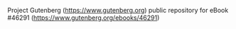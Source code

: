 Project Gutenberg (https://www.gutenberg.org) public repository for eBook #46291 (https://www.gutenberg.org/ebooks/46291)
